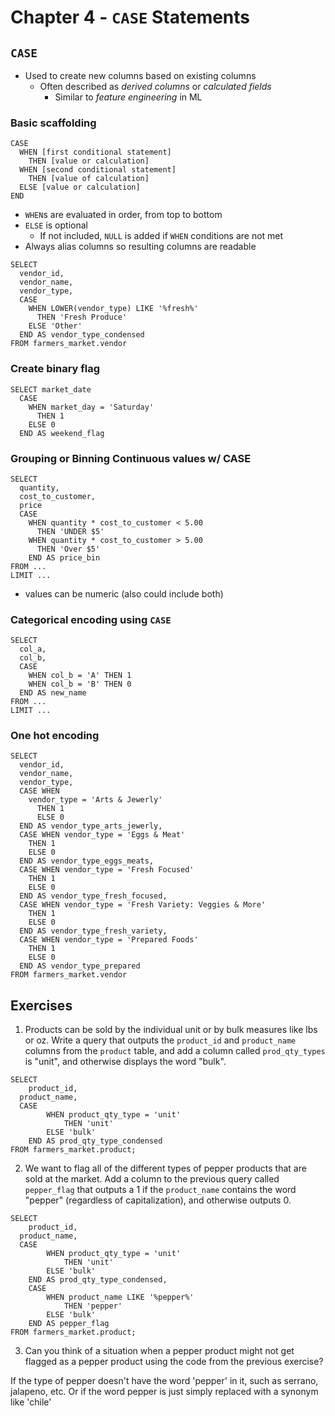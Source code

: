 # Chapter 4 - `CASE` Statements 

## `CASE`

* Used to create new columns based on existing columns 
    * Often described as *derived columns* or *calculated fields*
        * Similar to *feature engineering* in ML

### Basic scaffolding 

```
CASE 
  WHEN [first conditional statement]
    THEN [value or calculation]
  WHEN [second conditional statement]
    THEN [value of calculation]
  ELSE [value or calculation]
END
```

* `WHEN`s are evaluated in order, from top to bottom
* `ELSE` is optional 
    * If not included, `NULL` is added if `WHEN` conditions are not met 
* Always alias columns so resulting columns are readable 

```
SELECT 
  vendor_id, 
  vendor_name,
  vendor_type, 
  CASE 
    WHEN LOWER(vendor_type) LIKE '%fresh%'
      THEN 'Fresh Produce'
    ELSE 'Other'
  END AS vendor_type_condensed
FROM farmers_market.vendor
```

### Create binary flag 

```
SELECT market_date
  CASE 
    WHEN market_day = 'Saturday'
      THEN 1 
    ELSE 0
  END AS weekend_flag 
```

### Grouping or Binning Continuous values w/ CASE 

```
SELECT 
  quantity,
  cost_to_customer,
  price 
  CASE 
    WHEN quantity * cost_to_customer < 5.00
      THEN 'UNDER $5'
    WHEN quantity * cost_to_customer > 5.00 
      THEN 'Over $5'
    END AS price_bin
FROM ...
LIMIT ...
```
* values can be numeric (also could include both)

### Categorical encoding using `CASE`

```
SELECT 
  col_a,
  col_b,
  CASE 
    WHEN col_b = 'A' THEN 1 
    WHEN col_b = 'B' THEN 0
  END AS new_name
FROM ...
LIMIT ...
```

### One hot encoding 

```
SELECT 
  vendor_id, 
  vendor_name,
  vendor_type,
  CASE WHEN 
    vendor_type = 'Arts & Jewerly' 
      THEN 1
      ELSE 0
  END AS vendor_type_arts_jewerly,
  CASE WHEN vendor_type = 'Eggs & Meat'
    THEN 1
    ELSE 0
  END AS vendor_type_eggs_meats,
  CASE WHEN vendor_type = 'Fresh Focused'
    THEN 1 
    ELSE 0
  END AS vendor_type_fresh_focused, 
  CASE WHEN vendor_type = 'Fresh Variety: Veggies & More'
    THEN 1 
    ELSE 0
  END AS vendor_type_fresh_variety,
  CASE WHEN vendor_type = 'Prepared Foods'
    THEN 1
    ELSE 0
  END AS vendor_type_prepared
FROM farmers_market.vendor
```

## Exercises 

1. Products can be sold by the individual unit or by bulk measures like lbs or oz. 
Write a query that outputs the `product_id` and `product_name` columns from the `product`
table, and add a column called `prod_qty_types` is "unit", and otherwise displays the word "bulk".

```
SELECT 
	product_id,
  product_name,
  CASE 
		WHEN product_qty_type = 'unit'
			THEN 'unit'
		ELSE 'bulk'
	END AS prod_qty_type_condensed
FROM farmers_market.product;
```

2. We want to flag all of the different types of pepper products that are sold at 
the market. Add a column to the previous query called `pepper_flag` that outputs 
a 1 if the `product_name` contains the word "pepper" (regardless of capitalization), 
and otherwise outputs 0.

```
SELECT 
	product_id,
  product_name,
  CASE 
		WHEN product_qty_type = 'unit'
			THEN 'unit'
		ELSE 'bulk'
	END AS prod_qty_type_condensed, 
    CASE 
		WHEN product_name LIKE '%pepper%' 
			THEN 'pepper'
        ELSE 'bulk'
	END AS pepper_flag
FROM farmers_market.product;
```
3. Can you think of a situation when a pepper product might not get flagged as a pepper 
product using the code from the previous exercise? 

If the type of pepper doesn't have the word 'pepper' in it, such as serrano, jalapeno, etc. Or if the word 
pepper is just simply replaced with a synonym like 'chile'

